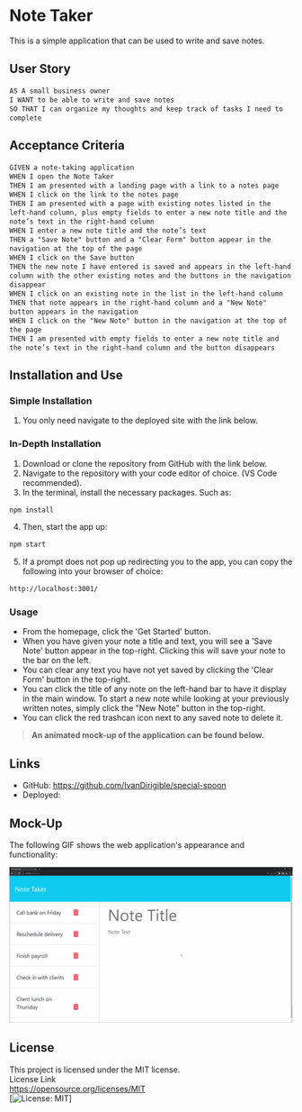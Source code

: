 # Note Taker
This is a simple application that can be used to write and save notes.

## User Story

```
AS A small business owner
I WANT to be able to write and save notes
SO THAT I can organize my thoughts and keep track of tasks I need to complete
```

## Acceptance Criteria

```
GIVEN a note-taking application
WHEN I open the Note Taker
THEN I am presented with a landing page with a link to a notes page
WHEN I click on the link to the notes page
THEN I am presented with a page with existing notes listed in the left-hand column, plus empty fields to enter a new note title and the note’s text in the right-hand column
WHEN I enter a new note title and the note’s text
THEN a "Save Note" button and a "Clear Form" button appear in the navigation at the top of the page
WHEN I click on the Save button
THEN the new note I have entered is saved and appears in the left-hand column with the other existing notes and the buttons in the navigation disappear
WHEN I click on an existing note in the list in the left-hand column
THEN that note appears in the right-hand column and a "New Note" button appears in the navigation
WHEN I click on the "New Note" button in the navigation at the top of the page
THEN I am presented with empty fields to enter a new note title and the note’s text in the right-hand column and the button disappears
```

## Installation and Use

### Simple Installation
1. You only need navigate to the deployed site with the link below.

 ### In-Depth Installation
1. Download or clone the repository from GitHub with the link below.
2. Navigate to the repository with your code editor of choice. (VS Code recommended).
3. In the terminal, install the necessary packages. Such as:
  ```bash
  npm install
  ```
4. Then, start the app up:
  ```bash
  npm start
  ```
5. If a prompt does not pop up redirecting you to the app, you can copy the following into your browser of choice:
  ```bash
  http://localhost:3001/
  ```

### Usage

* From the homepage, click the 'Get Started' button.
* When you have given your note a title and text, you will see a 'Save Note' button appear in the top-right. Clicking this will save your note to the bar on the left.
* You can clear any text you have not yet saved by clicking the 'Clear Form' button in the top-right.
* You can click the title of any note on the left-hand bar to have it display in the main window. To start a new note while looking at your previously written notes, simply click the "New Note" button in the top-right.
* You can click the red trashcan icon next to any saved note to delete it.
> **An animated mock-up of the application can be found below.**

## Links

* GitHub: https://github.com/IvanDirigible/special-spoon
* Deployed: 

## Mock-Up

The following GIF shows the web application's appearance and functionality:

![Existing notes are listed in the left-hand column with empty fields on the right-hand side for the new note’s title and text.](./images/note-taker-demo.gif)

## License
This project is licensed under the MIT license.  
License Link  
https://opensource.org/licenses/MIT   
[![License: MIT](https://img.shields.io/badge/License-MIT-yellow.svg)]